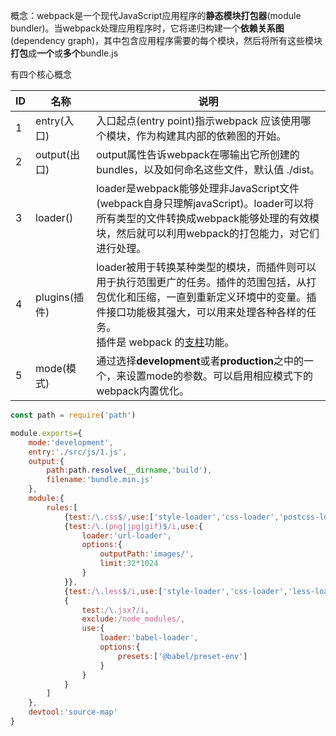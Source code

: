 概念：webpack是一个现代JavaScript应用程序的**静态模块打包器**(module bundler)。当webpack处理应用程序时，它将递归构建一个**依赖关系图**(dependency graph)，其中包含应用程序需要的每个模块，然后将所有这些模块**打包**成**一个**或**多个**bundle.js

有四个核心概念

| ID   | 名称          | 说明                                                         |
| ---- | ------------- | ------------------------------------------------------------ |
| 1    | entry(入口)   | 入口起点(entry point)指示webpack 应该使用哪个模块，作为构建其内部的依赖图的开始。 |
| 2    | output(出口)  | output属性告诉webpack在哪输出它所创建的bundles，以及如何命名这些文件，默认值 ./dist。 |
| 3    | loader()      | loader是webpack能够处理非JavaScript文件(webpack自身只理解javaScript)。loader可以将所有类型的文件转换成webpack能够处理的有效模块，然后就可以利用webpack的打包能力，对它们进行处理。 |
| 4    | plugins(插件) | loader被用于转换某种类型的模块，而插件则可以用于执行范围更广的任务。插件的范围包括，从打包优化和压缩，一直到重新定义环境中的变量。插件接口功能极其强大，可以用来处理各种各样的任务。<br />插件是 webpack 的[支柱](https://github.com/webpack/tapable)功能。 |
| 5    | mode(模式)    | 通过选择**development**或者**production**之中的一个，来设置mode的参数。可以启用相应模式下的webpack内置优化。 |

```js
const path = require('path')

module.exports={
	mode:'development',
	entry:'./src/js/1.js',
	output:{
		path:path.resolve(__dirname,'build'),
		filename:'bundle.min.js'
	},
	module:{
		rules:[
			{test:/\.css$/,use:['style-loader','css-loader','postcss-loader']},
			{test:/\.(png|jpg|gif)$/i,use:{
				loader:'url-loader',
				options:{
					outputPath:'images/',
					limit:32*1024
				}
			}},
			{test:/\.less$/i,use:['style-loader','css-loader','less-loader']},
			{
				test:/\.jsx?/i,
				exclude:/node_modules/,
				use:{
					loader:'babel-loader',
					options:{
						presets:['@babel/preset-env']
					}
				}
			}
		]
	},
	devtool:'source-map'
}
```